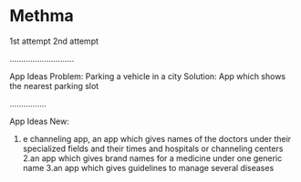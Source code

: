 # Methma
1st attempt
2nd attempt

............................

App Ideas
Problem: Parking a vehicle in a city
Solution: App which shows the nearest parking slot

................

App Ideas New:
1. e channeling app, an app which gives names of the doctors under their specialized fields and their times and hospitals or channeling centers
2.an app which gives brand names for a medicine under one generic name
3.an app which gives guidelines to manage several diseases